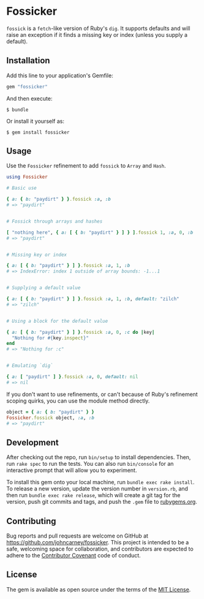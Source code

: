 # Fossicker

`fossick` is a `fetch`-like version of Ruby's `dig`. It supports defaults and will raise an exception if 
it finds a missing key or index (unless you supply a default).  

## Installation

Add this line to your application's Gemfile:

```ruby
gem "fossicker"
```

And then execute:

    $ bundle

Or install it yourself as:

    $ gem install fossicker

## Usage

Use the `Fossicker` refinement to add `fossick` to `Array` and `Hash`.

```ruby
using Fossicker

# Basic use

{ a: { b: "paydirt" } }.fossick :a, :b 
# => "paydirt"


# Fossick through arrays and hashes

[ "nothing here", { a: [ { b: "paydirt" } ] } ].fossick 1, :a, 0, :b
# => "paydirt"


# Missing key or index

{ a: [ { b: "paydirt" } ] }.fossick :a, 1, :b
# => IndexError: index 1 outside of array bounds: -1...1


# Supplying a default value

{ a: [ { b: "paydirt" } ] }.fossick :a, 1, :b, default: "zilch"
# => "zilch"


# Using a block for the default value

{ a: [ { b: "paydirt" } ] }.fossick :a, 0, :c do |key| 
  "Nothing for #{key.inspect}"
end
# => "Nothing for :c"


# Emulating `dig`

{ a: [ "paydirt" ] }.fossick :a, 0, default: nil
# => nil
```

If you don't want to use refinements, or can't because of Ruby's refinement scoping quirks, you can use the
module method directly.

```ruby
object = { a: { b: "paydirt" } }
Fossicker.fossick object, :a, :b 
# => "paydirt"
```

## Development

After checking out the repo, run `bin/setup` to install dependencies. Then, run `rake spec` to run the 
tests. You can also run `bin/console` for an interactive prompt that will allow you to experiment.

To install this gem onto your local machine, run `bundle exec rake install`. To release a new version, 
update the version number in `version.rb`, and then run `bundle exec rake release`, which will create a git 
tag for the version, push git commits and tags, and push the `.gem` file to 
[rubygems.org](https://rubygems.org).

## Contributing

Bug reports and pull requests are welcome on GitHub at https://github.com/johncarney/fossicker. This 
project is intended to be a safe, welcoming space for collaboration, and contributors are expected to 
adhere to the [Contributor Covenant](http://contributor-covenant.org) code of conduct.


## License

The gem is available as open source under the terms of the [MIT License](http://opensource.org/licenses/MIT).

